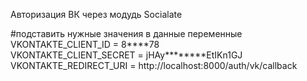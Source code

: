 Авторизация ВК через модудь Socialate<br>


#подставить нужные значения в данные переменные<br>
VKONTAKTE_CLIENT_ID = 8****78 <br>
VKONTAKTE_CLIENT_SECRET = jHAy********EtIKn1GJ<br>
VKONTAKTE_REDIRECT_URI = http://localhost:8000/auth/vk/callback

